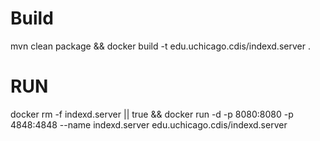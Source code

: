 # Build
mvn clean package && docker build -t edu.uchicago.cdis/indexd.server .

# RUN

docker rm -f indexd.server || true && docker run -d -p 8080:8080 -p 4848:4848 --name indexd.server edu.uchicago.cdis/indexd.server 